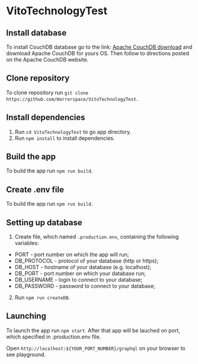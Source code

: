 # VitoTechnologyTest


## Install database

To install CouchDB database go to the link: [Apache CouchDB download](https://couchdb.apache.org/#download "Apache CouchDB download") and download Apache CouchDB for yours OS. Then follow to directions posted on the Apache CouchDB website.


## Clone repository

To clone repository run `git clone https://github.com/Horrorspace/VitoTechnologyTest`.


## Install dependencies

1. Run `cd VitoTechnologyTest` to go app directory.
2. Run `npm install` to install dependencies.


## Build the app

To build the app run `npm run build`.


## Create .env file

To build the app run `npm run build`.


## Setting up database

1. Create file, which named `.production.env`, containing the following variables:
* PORT - port number on which the app will run;
* DB_PROTOCOL - protocol of your database (http or https);
* DB_HOST - hostname of your database (e.g. localhost);
* DB_PORT - port number on which your database run;
* DB_USERNAME - login to connect to your database;
* DB_PASSWORD - password to connect to your database;
2. Run `npm run createDB`.


## Launching

To launch the app run `npm start`. After that app will be lauched on port, which specified in .production.env file.

Open `http://localhost:${YOUR_PORT_NUMBER}/graphql` on your browser to see playground.